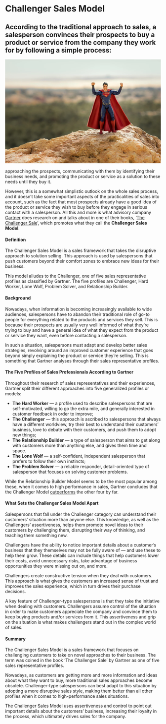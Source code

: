 # Challenger Sales Model

## According to the traditional approach to sales, a salesperson convinces their prospects to buy a product or service from the company they work for by following a simple process: 

![Challenger Sales Model](./img/superman.webp)

approaching the prospects, communicating with them by identifying their business needs, and promoting the product or service as a solution to these needs until they buy it.

However, this is a somewhat simplistic outlook on the whole sales process, and it doesn’t take some important aspects of the practicalities of sales into account, such as the fact that most prospects already have a good idea of the product or service they wish to buy before they engage in serious contact with a salesperson. All this and more is what advisory company [Gartner](https://www.gartner.com/) does research on and talks about in one of their books, ‘[The Challenger Sale](https://www.challengerinc.com/the-challenger-books/)’, which promotes what they call the **Challenger Sales Model**.

#### Definition

The Challenger Sales Model is a sales framework that takes the disruptive approach to solution selling. This approach is used by salespersons that push customers beyond their comfort zones to embrace new ideas for their business. 

This model alludes to the Challenger, one of five sales representative profiles as classified by Gartner. The five profiles are Challenger, Hard Worker, Lone Wolf, Problem Solver, and Relationship Builder.

#### Background

Nowadays, when information is becoming increasingly available to wide audiences, salespersons have to abandon their traditional role of go-to people for everything related to the products and services they sell. This is because their prospects are usually very well informed of what they’re trying to buy and have a general idea of what they expect from the product or service they want, even before contacting a salesperson.  

In such a situation, salespersons must adapt and develop better sales strategies, revolving around an improved customer experience that goes beyond simply explaining the product or service they’re selling. This is something that Gartner analyses through their sales representative profiles.

#### The Five Profiles of Sales Professionals According to Gartner

Throughout their research of sales representatives and their experiences, Gartner split their different approaches into five generalized profiles or models:

* **The Hard Worker** — a profile used to describe salespersons that are self-motivated, willing to go the extra mile, and generally interested in customer feedback in order to improve;
* **The Challenger** — this approach is ascribed to salespersons that always have a different worldview, try their best to understand their customers’ business, love to debate with their customers, and push them to adopt new things;
* **The Relationship Builder** — a type of salesperson that aims to get along with customers more than anything else, and gives them time and space. 
* **The Lone Wolf** — a self-confident, independent salesperson that prefers to follow their own instincts;
* **The Problem Solver** — a reliable responder, detail-oriented type of salesperson that focuses on solving customer problems.

While the Relationship Builder Model seems to be the most popular among these, when it comes to high performance in sales, Gartner concludes that the Challenger Model [outperforms](https://www.gartner.com/en/sales-service/insights/challenger-sale) the other four by far.

#### What Sets the Challenger Sales Model Apart

Salespersons that fall under the Challenger category can understand their customers’ situation more than anyone else. This knowledge, as well as the Challengers’ assertiveness, helps them promote novel ideas to their customers by challenging them, disrupting their way of thinking, and teaching them something new.

Challengers have the ability to notice important details about a customer’s business that they themselves may not be fully aware of — and use these to help them grow. These details can include things that help customers lower their costs, avoid unnecessary risks, take advantage of business opportunities they were missing out on, and more.

Challengers create constructive tension when they deal with customers. This approach is what gives the customers an increased sense of trust and improves the sales experience, which in turn drives their purchase decisions.

A key feature of Challenger-type salespersons is that they take the initiative when dealing with customers. Challengers assume control of the situation in order to make customers appreciate the company and convince them to keep buying products and/or services from it. This assertiveness and grip on the situation is what makes challengers stand out in the complex world of sales.

#### Summary

The Challenger Sales Model is a sales framework that focuses on challenging customers to take on novel approaches to their business. The term was coined in the book ‘The Challenger Sale’ by Gartner as one of five sales representative profiles.

Nowadays, as customers are getting more and more information and ideas about what they want to buy, more traditional sales approaches become obsolete. Challenger-type salespersons can best adapt to this situation by adopting a more disruptive sales style, making them better than all other profiles when it comes to high-performance sales situations.

The Challenger Sales Model uses assertiveness and control to point out important details about the customers’ business, increasing their loyalty in the process, which ultimately drives sales for the company.